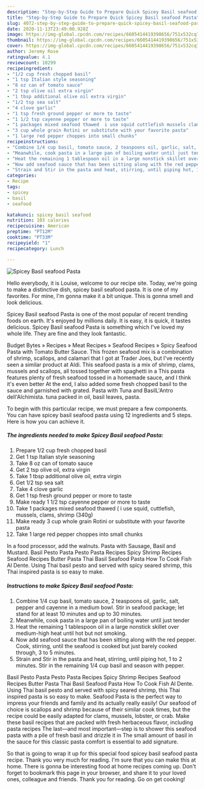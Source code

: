 ```yaml
---
description: "Step-by-Step Guide to Prepare Quick Spicey Basil seafood Pasta"
title: "Step-by-Step Guide to Prepare Quick Spicey Basil seafood Pasta"
slug: 4072-step-by-step-guide-to-prepare-quick-spicey-basil-seafood-pasta
date: 2020-11-13T23:49:00.928Z
image: https://img-global.cpcdn.com/recipes/6605414419398656/751x532cq70/spicey-basil-seafood-pasta-recipe-main-photo.jpg
thumbnail: https://img-global.cpcdn.com/recipes/6605414419398656/751x532cq70/spicey-basil-seafood-pasta-recipe-main-photo.jpg
cover: https://img-global.cpcdn.com/recipes/6605414419398656/751x532cq70/spicey-basil-seafood-pasta-recipe-main-photo.jpg
author: Jeremy Rose
ratingvalue: 4.1
reviewcount: 10299
recipeingredient:
- "1/2 cup fresh chopped basil"
- "1 tsp Italian style seasoning"
- "8 oz can of tomato sauce"
- "2 tsp olive oil extra virgin"
- "1 tbsp additional olive oil extra virgin"
- "1/2 tsp sea salt"
- "4 clove garlic"
- "1 tsp fresh ground pepper or more to taste"
- "1 1/2 tsp cayenne pepper or more to taste"
- "1 packages mixed seafood thawed  i use squid cuttlefish mussels clams shrimp 340g"
- "3 cup whole grain Rotini or substitute with your favorite pasta"
- "1 large red pepper choppes into small chunks"
recipeinstructions:
- "Combine 1/4 cup basil, tomato sauce, 2 teaspoons oil, garlic, salt, pepper and cayenne in a medium bowl. Stir in seafood package; let stand for at least 10 minutes and up to 30 minutes."
- "Meanwhile, cook pasta in a large pan of boiling water until just tender"
- "Heat the remaining 1 tablespoon oil in a large nonstick skillet over medium-high heat until hot but not smoking."
- "Now add seafood sauce that has been sitting along with the red pepper. Cook, stirring, until the seafood is cooked but just barely cooked through, 3 to 5 minutes."
- "Strain and Stir in the pasta and heat, stirring, until piping hot, 1 to 2 minutes. Stir in the remaining 1/4 cup basil and season with pepper."
categories:
- Recipe
tags:
- spicey
- basil
- seafood

katakunci: spicey basil seafood 
nutrition: 103 calories
recipecuisine: American
preptime: "PT12M"
cooktime: "PT33M"
recipeyield: "1"
recipecategory: Lunch

---
```



![Spicey Basil seafood Pasta](https://img-global.cpcdn.com/recipes/6605414419398656/751x532cq70/spicey-basil-seafood-pasta-recipe-main-photo.jpg)

Hello everybody, it is Louise, welcome to our recipe site. Today, we're going to make a distinctive dish, spicey basil seafood pasta. It is one of my favorites. For mine, I'm gonna make it a bit unique. This is gonna smell and look delicious.

Spicey Basil seafood Pasta is one of the most popular of recent trending foods on earth. It's enjoyed by millions daily. It is easy, it is quick, it tastes delicious. Spicey Basil seafood Pasta is something which I've loved my whole life. They are fine and they look fantastic.

Budget Bytes » Recipes » Meat Recipes » Seafood Recipes » Spicy Seafood Pasta with Tomato Butter Sauce. This frozen seafood mix is a combination of shrimp, scallops, and calamari that I got at Trader Joes, but I&#39;ve recently seen a similar product at Aldi. This seafood pasta is a mix of shrimp, clams, mussels and scallops, all tossed together with spaghetti in a This pasta features plenty of fresh seafood tossed in a homemade sauce, and I think it&#39;s even better At the end, I also added some fresh chopped basil to the sauce and garnished with grated. Pasta with Tuna and BasilL&#39;Antro dell&#39;Alchimista. tuna packed in oil, basil leaves, pasta.


To begin with this particular recipe, we must prepare a few components. You can have spicey basil seafood pasta using 12 ingredients and 5 steps. Here is how you can achieve it.

<!--inarticleads1-->

##### The ingredients needed to make Spicey Basil seafood Pasta:

1. Prepare 1/2 cup fresh chopped basil
1. Get 1 tsp Italian style seasoning
1. Take 8 oz can of tomato sauce
1. Get 2 tsp olive oil, extra virgin
1. Take 1 tbsp additional olive oil, extra virgin
1. Get 1/2 tsp sea salt
1. Take 4 clove garlic
1. Get 1 tsp fresh ground pepper or more to taste
1. Make ready 1 1/2 tsp cayenne pepper or more to taste
1. Take 1 packages mixed seafood thawed ( i use squid, cuttlefish, mussels, clams, shrimp (340g)
1. Make ready 3 cup whole grain Rotini or substitute with your favorite pasta
1. Take 1 large red pepper choppes into small chunks


In a food processor, add the walnuts. Pasta with Sausage, Basil and Mustard. Basil Pesto Pasta Pesto Pasta Recipes Spicy Shrimp Recipes Seafood Recipes Butter Pasta Thai Basil Seafood Pasta How To Cook Fish Al Dente. Using Thai basil pesto and served with spicy seared shrimp, this Thai inspired pasta is so easy to make. 

<!--inarticleads2-->

##### Instructions to make Spicey Basil seafood Pasta:

1. Combine 1/4 cup basil, tomato sauce, 2 teaspoons oil, garlic, salt, pepper and cayenne in a medium bowl. Stir in seafood package; let stand for at least 10 minutes and up to 30 minutes.
1. Meanwhile, cook pasta in a large pan of boiling water until just tender
1. Heat the remaining 1 tablespoon oil in a large nonstick skillet over medium-high heat until hot but not smoking.
1. Now add seafood sauce that has been sitting along with the red pepper. Cook, stirring, until the seafood is cooked but just barely cooked through, 3 to 5 minutes.
1. Strain and Stir in the pasta and heat, stirring, until piping hot, 1 to 2 minutes. Stir in the remaining 1/4 cup basil and season with pepper.


Basil Pesto Pasta Pesto Pasta Recipes Spicy Shrimp Recipes Seafood Recipes Butter Pasta Thai Basil Seafood Pasta How To Cook Fish Al Dente. Using Thai basil pesto and served with spicy seared shrimp, this Thai inspired pasta is so easy to make. Seafood Pasta is the perfect way to impress your friends and family and its actually really easily! Our seafood of choice is scallops and shrimp because of their similar cook times, but the recipe could be easily adapted for clams, mussels, lobster, or crab. Make these basil recipes that are packed with fresh herbaceous flavor, including pasta recipes The last—and most important—step is to shower this seafood pasta with a pile of fresh basil and drizzle it in The small amount of basil in the sauce for this classic pasta comfort is essential to add signature. 

So that is going to wrap it up for this special food spicey basil seafood pasta recipe. Thank you very much for reading. I'm sure that you can make this at home. There is gonna be interesting food at home recipes coming up. Don't forget to bookmark this page in your browser, and share it to your loved ones, colleague and friends. Thank you for reading. Go on get cooking!
